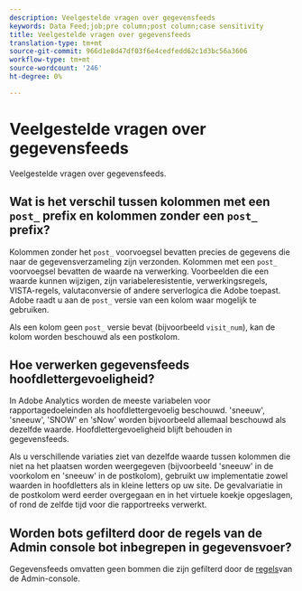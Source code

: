 ```yaml
---
description: Veelgestelde vragen over gegevensfeeds
keywords: Data Feed;job;pre column;post column;case sensitivity
title: Veelgestelde vragen over gegevensfeeds
translation-type: tm+mt
source-git-commit: 966d1e8d47df03f6e4cedfedd62c1d3bc56a3606
workflow-type: tm+mt
source-wordcount: '246'
ht-degree: 0%

---
```



# Veelgestelde vragen over gegevensfeeds

Veelgestelde vragen over gegevensfeeds.

## Wat is het verschil tussen kolommen met een `post_` prefix en kolommen zonder een `post_` prefix?

Kolommen zonder het `post_` voorvoegsel bevatten precies de gegevens die naar de gegevensverzameling zijn verzonden. Kolommen met een `post_` voorvoegsel bevatten de waarde na verwerking. Voorbeelden die een waarde kunnen wijzigen, zijn variabeleresistentie, verwerkingsregels, VISTA-regels, valutaconversie of andere serverlogica die Adobe toepast. Adobe raadt u aan de `post_` versie van een kolom waar mogelijk te gebruiken.

Als een kolom geen `post_` versie bevat (bijvoorbeeld `visit_num`), kan de kolom worden beschouwd als een postkolom.

## Hoe verwerken gegevensfeeds hoofdlettergevoeligheid?

In Adobe Analytics worden de meeste variabelen voor rapportagedoeleinden als hoofdlettergevoelig beschouwd. &#39;sneeuw&#39;, &#39;sneeuw&#39;, &#39;SNOW&#39; en &#39;sNow&#39; worden bijvoorbeeld allemaal beschouwd als dezelfde waarde. Hoofdlettergevoeligheid blijft behouden in gegevensfeeds.

Als u verschillende variaties ziet van dezelfde waarde tussen kolommen die niet na het plaatsen worden weergegeven (bijvoorbeeld &#39;sneeuw&#39; in de voorkolom en &#39;sneeuw&#39; in de postkolom), gebruikt uw implementatie zowel waarden in hoofdletters als in kleine letters op uw site. De gevalvariatie in de postkolom werd eerder overgegaan en in het virtuele koekje opgeslagen, of rond de zelfde tijd voor die rapportreeks verwerkt.

## Worden bots gefilterd door de regels van de Admin console bot inbegrepen in gegevensvoer?

Gegevensfeeds omvatten geen bommen die zijn gefilterd door de [regels](https://docs.adobe.com/content/help/en/analytics/admin/admin-tools/bot-removal/bot-removal.html)van de Admin-console.
